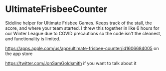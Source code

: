 # UltimateFrisbeeCounter
Sideline helper for Ultimate Frisbee Games. Keeps track of the stall, the score, and where your team started. I threw this together in like 6 hours for our Winter League due to COVID precautions so the code isn't the cleanest, and functionality is limited.

https://apps.apple.com/us/app/ultimate-frisbee-counter/id1606684005 on the app store

https://twitter.com/JonSamGoldsmith if you want to talk about it
